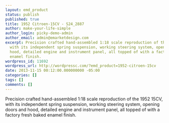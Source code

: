 ```yaml
---
layout: emd_product
status: publish
published: true
title: 1952 Citroen-15CV - S24_2887
author: make-your-life-simple
author_login: picky-demo-admin
author_email: admin@emarketdesign.com
excerpt: Precision crafted hand-assembled 1:18 scale reproduction of the 1952 15CV,
  with its independent spring suspension, working steering system, opening doors and
  hood, detailed engine and instrument panel, all topped of with a factory fresh baked
  enamel finish.
wordpress_id: 11692
wordpress_url: http://wordpressc.com/?emd_product=1952-citroen-15cv
date: 2013-11-15 00:12:00.000000000 -05:00
categories: []
tags: []
comments: []
---
```

Precision crafted hand-assembled 1:18 scale reproduction of the 1952 15CV, with its independent spring suspension, working steering system, opening doors and hood, detailed engine and instrument panel, all topped of with a factory fresh baked enamel finish.
